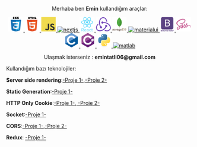 <p align="center">Merhaba ben <b>Emin</b> kullandığım araçlar:</p>
<p align="center">  <a href="https://www.w3schools.com/css/" target="_blank"> <img src="https://raw.githubusercontent.com/devicons/devicon/master/icons/css3/css3-original-wordmark.svg" alt="css3" width="40" height="40"/> </a> <a href="https://www.w3.org/html/" target="_blank"> <img src="https://raw.githubusercontent.com/devicons/devicon/master/icons/html5/html5-original-wordmark.svg" alt="html5" width="40" height="40"/> </a> <a href="https://developer.mozilla.org/en-US/docs/Web/JavaScript" target="_blank"> <img src="https://raw.githubusercontent.com/devicons/devicon/master/icons/javascript/javascript-original.svg" alt="javascript" width="40" height="40"/> </a> <a href="https://nextjs.org/" target="_blank"> <img src="https://cdn.worldvectorlogo.com/logos/nextjs-3.svg" alt="nextjs" width="40" height="40"/> </a> <a href="https://reactjs.org/" target="_blank"> <img src="https://raw.githubusercontent.com/devicons/devicon/master/icons/react/react-original-wordmark.svg" alt="react" width="40" height="40"/> </a> <a href="https://redux.js.org" target="_blank"> <img src="https://raw.githubusercontent.com/devicons/devicon/master/icons/redux/redux-original.svg" alt="redux" width="40" height="40"/> </a><a href="https://www.mongodb.com/" target="_blank"> <img src="https://raw.githubusercontent.com/devicons/devicon/master/icons/mongodb/mongodb-original-wordmark.svg" alt="mongodb" width="40" height="40"/> </a> <a href="https://material-ui.com/" target="_blank"> <img src="https://material-ui.com/static/logo_raw.svg" alt="materialui" width="40" height="40"/> </a> <a href="https://getbootstrap.com" target="_blank"> <img src="https://raw.githubusercontent.com/devicons/devicon/master/icons/bootstrap/bootstrap-plain-wordmark.svg" alt="bootstrap" width="40" height="40"/> </a> <a href="https://sass-lang.com" target="_blank"> <img src="https://raw.githubusercontent.com/devicons/devicon/master/icons/sass/sass-original.svg" alt="sass" width="40" height="40"/> </a><a href="https://www.cprogramming.com/" target="_blank"> <img src="https://raw.githubusercontent.com/devicons/devicon/master/icons/c/c-original.svg" alt="c" width="40" height="40"/> </a> <a href="https://www.w3schools.com/cs/" target="_blank"> <img src="https://raw.githubusercontent.com/devicons/devicon/master/icons/csharp/csharp-original.svg" alt="csharp" width="40" height="40"/> </a><a href="https://www.python.org" target="_blank"> <img src="https://raw.githubusercontent.com/devicons/devicon/master/icons/python/python-original.svg" alt="python" width="40" height="40"/> </a><a href="https://www.mathworks.com/products/matlab.html" target="_blank"> <img src="https://svgur.com/i/YQ_.svg" alt="matlab" width="40" height="40"/> </a  </p>
<p align="center">Ulaşmak isterseniz : <b>emintatli06@gmail.com</b>
  
 <p> Kullandığım bazı teknolojiler:
  <p><b>Server side rendering</b>:<a href="https://github.com/emintatli/EtherPay-Kripto-Odeme-Sistemi" target="_blank">-Proje 1-</a>,<a href="https://github.com/emintatli/Chat-Web-App" target="_blank">-Proje 2-</a></p>
  <p><b>Static Generation</b>:<a href="https://github.com/emintatli/Kripto-takip-App" target="_blank">-Proje 1-</a></p>
  <p><b>HTTP Only Cookie</b>:<a href="https://github.com/emintatli/EtherPay-Kripto-Odeme-Sistemi" target="_blank">-Proje 1-</a>,<a href="https://github.com/emintatli/Chat-Web-App" target="_blank"> -Proje 2-</a></p>
  <p><b>Socket</b>:<a href="https://github.com/emintatli/Chat-Web-App" target="_blank">-Proje 1-</a></p>
  <p><b>CORS</b>:<a href="https://github.com/emintatli/Chat-Web-App" target="_blank">-Proje 1-</a>,<a href="https://github.com/emintatli/Docx-to-PDF-WebApp-" target="_blank">-Proje 2-</a></p>
   <p><b>Redux</b>: <a href="https://github.com/emintatli/Eticaret-Sitesi-NextJS-MongoDB" target="_blank">-Proje 1-</a>
